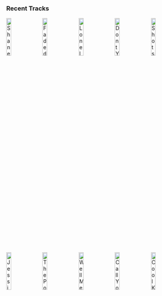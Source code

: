 ### Recent Tracks
[<img src='https://lastfm.freetls.fastly.net/i/u/300x300/5a7d65f9054b7cd3a9bbb2c9aa3c72ff.jpg' width='16%' height='16%' alt='Shane'>](https://www.last.fm/music/fruit%2bbats/_/shane)&nbsp;&nbsp;&nbsp;&nbsp;[<img src='https://lastfm.freetls.fastly.net/i/u/300x300/ed23f05a0cd03adece8f20ff689d546d.jpg' width='16%' height='16%' alt='Faded'>](https://www.last.fm/music/alan%2bwalker/_/faded)&nbsp;&nbsp;&nbsp;&nbsp;[<img src='https://lastfm.freetls.fastly.net/i/u/300x300/6d287795902513f4b856bc72933fe5cd.jpg' width='16%' height='16%' alt='Lonely (with Jonas Brothers)'>](https://www.last.fm/music/diplo/_/lonely%2b%2528with%2bjonas%2bbrothers%2529)&nbsp;&nbsp;&nbsp;&nbsp;[<img src='https://lastfm.freetls.fastly.net/i/u/300x300/2e7b7519fef083cad42bfb5f4934ded0.jpg' width='16%' height='16%' alt='Dont You Give Up'>](https://www.last.fm/music/dansu/_/don%2527t%2byou%2bgive%2bup)&nbsp;&nbsp;&nbsp;&nbsp;[<img src='https://lastfm.freetls.fastly.net/i/u/300x300/74b0399872646052464309d621075339.jpg' width='16%' height='16%' alt='Shots'>](https://www.last.fm/music/imagine%2bdragons/_/shots)&nbsp;&nbsp;&nbsp;&nbsp;<br>[<img src='https://lastfm.freetls.fastly.net/i/u/300x300/195f4c05be709a0725b4c6b84724a4ba.jpg' width='16%' height='16%' alt='Jessica WJ'>](https://www.last.fm/music/cayucas/_/jessica%2bwj)&nbsp;&nbsp;&nbsp;&nbsp;[<img src='https://lastfm.freetls.fastly.net/i/u/300x300/32db4097dab14019c084f5c5514337f1.jpg' width='16%' height='16%' alt='The Power of Love'>](https://www.last.fm/music/huey%2blewis%2b%2526%2bthe%2bnews/_/the%2bpower%2bof%2blove)&nbsp;&nbsp;&nbsp;&nbsp;[<img src='https://lastfm.freetls.fastly.net/i/u/300x300/9e71f52f87bdc1c6267a38e6c5f076a3.jpg' width='16%' height='16%' alt='Well Meet Again'>](https://www.last.fm/music/thefatrat/_/we%2527ll%2bmeet%2bagain)&nbsp;&nbsp;&nbsp;&nbsp;[<img src='https://lastfm.freetls.fastly.net/i/u/300x300/1202978e6462b67a375819bbafe8101d.jpg' width='16%' height='16%' alt='Call You Mine'>](https://www.last.fm/music/the%2bchainsmokers/_/call%2byou%2bmine)&nbsp;&nbsp;&nbsp;&nbsp;[<img src='https://lastfm.freetls.fastly.net/i/u/300x300/e071af2765f84d19cda55ba328e33cfa.png' width='16%' height='16%' alt='Cool Kids'>](https://www.last.fm/music/echosmith/_/cool%2bkids)&nbsp;&nbsp;&nbsp;&nbsp;<br>